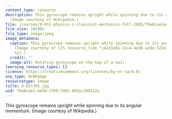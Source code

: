 ```yaml
---
content_type: resource
description: This gyroscope remains upright while spinning due to its angular momentum.
  (Image courtesy of Wikipedia.)
file: /courses/8-01l-physics-i-classical-mechanics-fall-2005/79a8cae1ee3827693301b03ac196512e_8-01lf05.jpg
file_size: 101962
file_type: image/jpeg
image_metadata:
  caption: This gyroscope remains upright while spinning due to its angular momentum.
    (Image courtesy of {{% resource_link "c4231e81-11c4-4ed8-a2de-522af10d536f" "Wikipedia"
    %}}.)
  credit: ''
  image-alt: Rotating gyroscope on the top of a nail.
learning_resource_types: []
license: https://creativecommons.org/licenses/by-nc-sa/4.0/
ocw_type: OCWImage
resourcetype: Image
title: 8-01lf05.jpg
uid: 79a8cae1-ee38-2769-3301-b03ac196512e
---
```

This gyroscope remains upright while spinning due to its angular momentum. (Image courtesy of Wikipedia.)